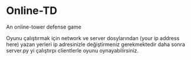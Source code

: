 # Online-TD
An online-tower defense game

Oyunu çalıştırmak için network ve server dosylarından (your ip address here) yazan yerleri ip adresinizle değiştirmeniz gerekmektedir
daha sonra server.py yi çalıştırpı clientlerle oyunu oynayabilirsiniz.
